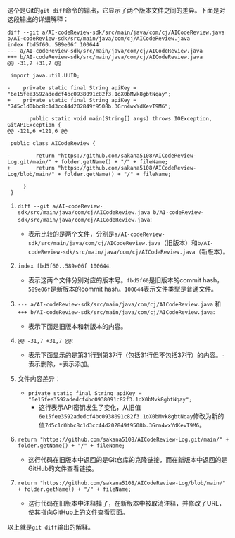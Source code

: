 这个是Git的`git diff`命令的输出，它显示了两个版本文件之间的差异。下面是对这段输出的详细解释：

```plaintext
diff --git a/AI-codeReview-sdk/src/main/java/com/cj/AICodeReview.java b/AI-codeReview-sdk/src/main/java/com/cj/AICodeReview.java
index fbd5f60..589e06f 100644
--- a/AI-codeReview-sdk/src/main/java/com/cj/AICodeReview.java
+++ b/AI-codeReview-sdk/src/main/java/com/cj/AICodeReview.java
@@ -31,7 +31,7 @@

 import java.util.UUID;

-    private static final String apiKey = "6e15fee3592adedcf4bc0938091c82f3.1oX0bMvk8gbtNqay";
+    private static final String apiKey = "7d5c1d0bbc8c1d3cc44d202849f9508b.3Grn4wxYdKevT9M6";

       public static void main(String[] args) throws IOException, GitAPIException {
@@ -121,6 +121,6 @@

 public class AICodeReview {

-        return "https://github.com/sakana5108/AICodeReview-Log.git/main/" + folder.getName() + "/" + fileName;
+        return "https://github.com/sakana5108/AICodeReview-Log/blob/main/" + folder.getName() + "/" + fileName;

     }
 }
```

1. `diff --git a/AI-codeReview-sdk/src/main/java/com/cj/AICodeReview.java b/AI-codeReview-sdk/src/main/java/com/cj/AICodeReview.java`:
   - 表示比较的是两个文件，分别是`a/AI-codeReview-sdk/src/main/java/com/cj/AICodeReview.java`（旧版本）和`b/AI-codeReview-sdk/src/main/java/com/cj/AICodeReview.java`（新版本）。

2. `index fbd5f60..589e06f 100644`:
   - 表示这两个文件分别对应的版本号。`fbd5f60`是旧版本的commit hash，`589e06f`是新版本的commit hash。`100644`表示文件类型是普通文件。

3. `--- a/AI-codeReview-sdk/src/main/java/com/cj/AICodeReview.java` 和 `+++ b/AI-codeReview-sdk/src/main/java/com/cj/AICodeReview.java`:
   - 表示下面是旧版本和新版本的内容。

4. `@@ -31,7 +31,7 @@`:
   - 表示下面显示的是第31行到第37行（包括31行但不包括37行）的内容。`-`表示删除，`+`表示添加。

5. 文件内容差异：
   - `private static final String apiKey = "6e15fee3592adedcf4bc0938091c82f3.1oX0bMvk8gbtNqay";`
     - 这行表示API密钥发生了变化，从旧值`6e15fee3592adedcf4bc0938091c82f3.1oX0bMvk8gbtNqay`修改为新的值`7d5c1d0bbc8c1d3cc44d202849f9508b.3Grn4wxYdKevT9M6`。

6. `return "https://github.com/sakana5108/AICodeReview-Log.git/main/" + folder.getName() + "/" + fileName;`
   - 这行代码在旧版本中返回的是Git仓库的克隆链接，而在新版本中返回的是GitHub的文件查看链接。

7. `return "https://github.com/sakana5108/AICodeReview-Log/blob/main/" + folder.getName() + "/" + fileName;`
   - 这行代码在旧版本中注释掉了，在新版本中被取消注释，并修改了URL，使其指向GitHub上的文件查看页面。

以上就是`git diff`输出的解释。